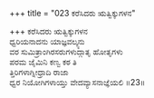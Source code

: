 +++
title = "023 ಕರೆಸಿದರು ಋತ್ವಿಕ್ಕುಗಳನ"

+++
ಕರೆಸಿದರು ಋತ್ವಿಕ್ಕುಗಳನ  
ಧ್ವರಿಯನಾದನು ಯಾಜ್ಞವಲ್ಕ್ಯನು   
ವರ ಸುಮಿತ್ರಾಂಗಿರಸರುಗಳುದ್ಗಾತೃ ಹೋತೃಗಳು  
ಪರಮ ಜೈಮಿನಿ ಕಣ್ವ ಕಠ ತಿ  
ತ್ತಿರಿಗಳಾಗ್ನೀಧ್ರಾದಿ ರಾಜಾ  
ಧ್ವರ ನಿಯೋಗಿಗಳಾಯ್ತು ವೇದವ್ಯಾಸನಾಜ್ಞೆಯಲಿ    ॥23॥
